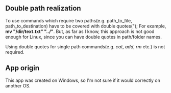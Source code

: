 ## Double path realization
To use commands which require two paths(e.g. path_to_file, path_to_destination) have to be covered with double quotes(");
For example, **mv "/dir/text.txt" "../"**. 
But, as far as I know, this approach is not good enough for Linux, since you can have double quotes in path/folder names.

Using double quotes for single path commands(e.g. *cat*, *add*, *rm* etc.) is not required.

## App origin
This app was created on Windows, so I'm not sure if it would correctly on another OS.